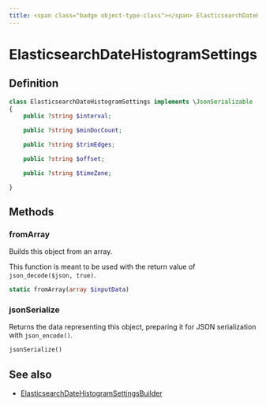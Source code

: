 ```yaml
---
title: <span class="badge object-type-class"></span> ElasticsearchDateHistogramSettings
---
```

# <span class="badge object-type-class"></span> ElasticsearchDateHistogramSettings

## Definition

```php
class ElasticsearchDateHistogramSettings implements \JsonSerializable
{
    public ?string $interval;

    public ?string $minDocCount;

    public ?string $trimEdges;

    public ?string $offset;

    public ?string $timeZone;

}
```
## Methods

### <span class="badge object-method"></span> fromArray

Builds this object from an array.

This function is meant to be used with the return value of `json_decode($json, true)`.

```php
static fromArray(array $inputData)
```

### <span class="badge object-method"></span> jsonSerialize

Returns the data representing this object, preparing it for JSON serialization with `json_encode()`.

```php
jsonSerialize()
```

## See also

 * <span class="badge builder"></span> [ElasticsearchDateHistogramSettingsBuilder](./builder-ElasticsearchDateHistogramSettingsBuilder.md)
